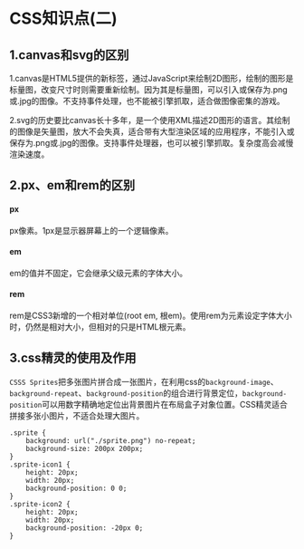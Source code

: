 # CSS知识点(二)

## 1.canvas和svg的区别

1.canvas是HTML5提供的新标签，通过JavaScript来绘制2D图形，绘制的图形是标量图，改变尺寸时则需要重新绘制。因为其是标量图，可以引入或保存为.png或.jpg的图像。不支持事件处理，也不能被引擎抓取，适合做图像密集的游戏。

2.svg的历史要比canvas长十多年，是一个使用XML描述2D图形的语言。其绘制的图像是矢量图，放大不会失真，适合带有大型渲染区域的应用程序，不能引入或保存为.png或.jpg的图像。支持事件处理器，也可以被引擎抓取。复杂度高会减慢渲染速度。

## 2.px、em和rem的区别

#### px

px像素。1px是显示器屏幕上的一个逻辑像素。

#### em

em的值并不固定，它会继承父级元素的字体大小。

#### rem

rem是CSS3新增的一个相对单位(root em, 根em)。使用rem为元素设定字体大小时，仍然是相对大小，但相对的只是HTML根元素。

## 3.css精灵的使用及作用

`CSSS Sprites`把多张图片拼合成一张图片，在利用css的`background-image`、`background-repeat`、`background-position`的组合进行背景定位，`background-position`可以用数字精确地定位出背景图片在布局盒子对象位置。CSS精灵适合拼接多张小图片，不适合处理大图片。
```
.sprite {
    background: url("./sprite.png") no-repeat;
    background-size: 200px 200px;
}
.sprite-icon1 {
    height: 20px;
    width: 20px;
    background-position: 0 0;
}
.sprite-icon2 {
    height: 20px;
    width: 20px;
    background-position: -20px 0;
}
```
